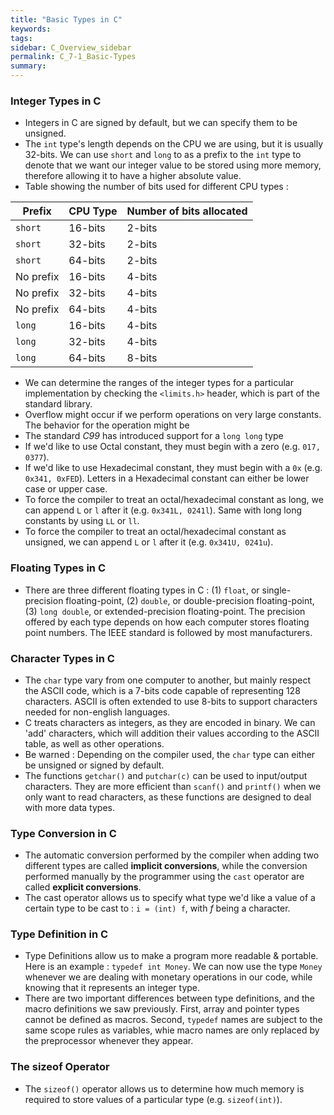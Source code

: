 ```yaml
---
title: "Basic Types in C"
keywords:
tags:
sidebar: C_Overview_sidebar
permalink: C_7-1_Basic-Types
summary:
---
```


### Integer Types in C
- Integers in C are signed by default, but we can specify them to be unsigned.
- The ```int``` type's length depends on the CPU we are using, but it is usually 32-bits. We can use ```short``` and ```long``` to as a prefix to the ```int``` type to denote that we want our integer value to be stored using more memory, therefore allowing it to have a higher absolute value.
- Table showing the number of bits used for different CPU types :

| Prefix | CPU Type | Number of bits allocated |
|-------- |  --------- | ------------------------- |
|```short```| 16-bits | 2-bits |
|```short```| 32-bits  | 2-bits |
|```short```| 64-bits | 2-bits |
| No prefix | 16-bits | 4-bits |
| No prefix | 32-bits | 4-bits |
| No prefix | 64-bits | 4-bits |
|```long```| 16-bits | 4-bits |
|```long```| 32-bits | 4-bits |
|```long```| 64-bits | 8-bits |

- We can determine the ranges of the integer types for a particular implementation by checking the ```<limits.h>``` header, which is part of the standard library.
- Overflow might occur if we perform operations on very large constants. The behavior for the operation might be 
- The standard *C99* has introduced support for a ```long long``` type
- If we'd like to use Octal constant, they must begin with a zero (e.g. ```017, 0377```).
- If we'd like to use Hexadecimal constant, they must begin with a ```0x``` (e.g. ```0x341, 0xFED```). Letters in a Hexadecimal constant can either be lower case or upper case.
- To force the compiler to treat an octal/hexadecimal constant as long, we can append ```L``` or ```l``` after it (e.g. ```0x341L, 0241l```). Same with long long constants by using ```LL``` or ```ll```.
- To force the compiler to treat an octal/hexadecimal constant as unsigned, we can append ```L``` or ```l``` after it (e.g. ```0x341U, 0241u```).

### Floating Types in C
- There are three different floating types in C : (1) ```float```, or single-precision floating-point, (2) ```double```, or double-precision floating-point, (3) ```long double```, or extended-precision floating-point. The precision offered by each type depends on how each computer stores floating point numbers. The IEEE standard is followed by most manufacturers.

### Character Types in C
- The ```char``` type vary from one computer to another, but mainly respect the ASCII code, which is a 7-bits code capable of representing 128 characters. ASCII is often extended to use 8-bits to support characters needed for non-english languages.
- C treats characters as integers, as they are encoded in binary. We can 'add' characters, which will addition their values according to the ASCII table, as well as other operations.
- Be warned : Depending on the compiler used, the ```char``` type can either be unsigned or signed by default.
- The functions ```getchar()``` and ```putchar(c)``` can be used to input/output characters. They are more efficient than ```scanf()``` and ```printf()``` when we only want to read characters, as these functions are designed to deal with more data types.

### Type Conversion in C
- The automatic conversion performed by the compiler when adding two different types are called **implicit conversions**, while the conversion performed manually by the programmer using the ```cast``` operator are called **explicit conversions**.
- The cast operator allows us to specify what type we'd like a value of a certain type to be cast to : ```i = (int) f```, with *f* being a character.

### Type Definition in C
- Type Definitions allow us to make a program more readable & portable. Here is an example : ```typedef int Money```. We can now use the type ```Money``` whenever we are dealing with monetary operations in our code, while knowing that it represents an integer type.
- There are two important differences between type definitions, and the macro definitions we saw previously. First, array and pointer types cannot be defined as macros. Second, ```typedef``` names are subject to the same scope rules as variables, whie macro names are only replaced by the preprocessor whenever they appear.

### The sizeof Operator
- The ```sizeof()``` operator allows us to determine how much memory is required to store values of a particular type (e.g. ```sizeof(int)```).